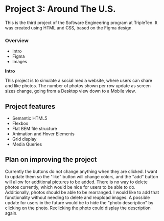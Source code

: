 # Project 3: Around The U.S.

This is the third project of the Software Engineering program at TripleTen. It was created using HTML and CSS, based on the Figma design.

### Overview  

* Intro  
* Figma  
* Images  
  
**Intro**
  
This project is to simulate a social media website, where users can share and like photos. The number of photos shown per row update as screen sizes change, going from a Desktop view down to a Mobile view.

## Project features

- Semantic HTML5
- Flexbox
- Flat BEM file structure
- Animation and Hover Elements
- Grid display
- Media Queries

## Plan on improving the project

Currently the buttons do not change anything when they are clicked. I want to update them so the "like" button will change colors, and the "add" button will allow for additional pictures to be added.
There is no way to delete photos currently, which would be nice for users to be able to do.
Additionally, photos should be able to be rearranged. I would like to add that functionality without needing to delete and reupload images.
A possible update for users in the future would be to hide the "photo description" by clicking on the photo. Reclicking the photo could display the description again.